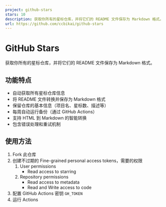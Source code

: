 ```yaml
---
project: github-stars
stars: 10
description: 获取你所有的星标仓库，并将它们的 README 文件保存为 Markdown 格式。
url: https://github.com/ccbikai/github-stars
---
```


GitHub Stars
============

获取你所有的星标仓库，并将它们的 README 文件保存为 Markdown 格式。

功能特点
----

-   自动获取所有星标仓库信息
-   将 README 文件转换并保存为 Markdown 格式
-   保留仓库的基本信息（项目名、星标数、描述等）
-   每周自动运行备份（通过 GitHub Actions）
-   支持 HTML 到 Markdown 的智能转换
-   包含错误处理和重试机制

使用方法
----

1.  Fork 此仓库
2.  创建不过期的 Fine-grained personal access tokens，需要的权限
    1.  User permissions
        -   Read access to starring
    2.  Repository permissions
        -   Read access to metadata
        -   Read and Write access to code
3.  配置 GitHub Actions 密钥 `GH_TOKEN`
4.  运行 Actions
